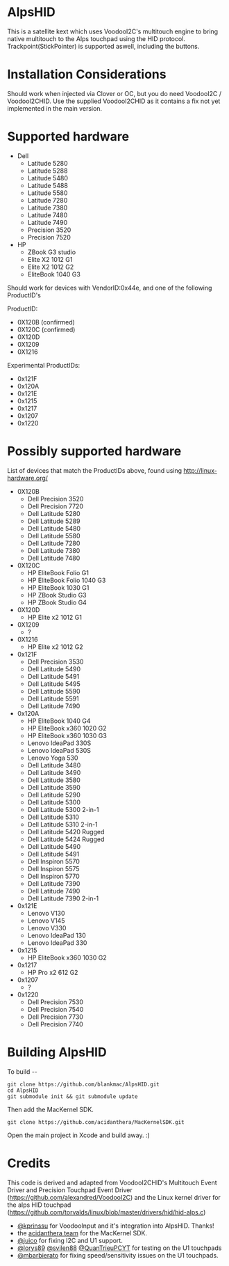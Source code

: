 # AlpsHID

This is a satellite kext which uses VoodooI2C's multitouch engine to bring native multitouch to the Alps touchpad using the HID protocol.
Trackpoint(StickPointer) is supported aswell, including the buttons. 

# Installation Considerations

Should work when injected via Clover or OC, but you do need VoodooI2C / VoodooI2CHID.
Use the supplied VoodooI2CHID as it contains a fix not yet implemented in the main version.

# Supported hardware

- Dell
  - Latitude 5280
  - Latitude 5288
  - Latitude 5480
  - Latitude 5488
  - Latitude 5580
  - Latitude 7280
  - Latitude 7380
  - Latitude 7480
  - Latitude 7490
  - Precision 3520
  - Precision 7520
- HP
  - ZBook G3 studio
  - Elite X2 1012 G1
  - Elite X2 1012 G2
  - EliteBook 1040 G3

Should work for devices with VendorID:0x44e, and one of the following ProductID's

ProductID:
- 0X120B  (confirmed)
- 0X120C  (confirmed)
- 0X120D
- 0X1209
- 0X1216

Experimental ProductIDs:
- 0x121F
- 0x120A
- 0x121E
- 0x1215
- 0x1217
- 0x1207
- 0x1220

# Possibly supported hardware

List of devices that match the ProductIDs above, found using http://linux-hardware.org/

- 0X120B
  - Dell Precision 3520
  - Dell Precision 7720
  - Dell Latitude 5280
  - Dell Latitude 5289
  - Dell Latitude 5480
  - Dell Latitude 5580
  - Dell Latitude 7280
  - Dell Latitude 7380
  - Dell Latitude 7480
- 0X120C
  - HP EliteBook Folio G1
  - HP EliteBook Folio 1040 G3
  - HP EliteBook 1030 G1
  - HP ZBook Studio G3
  - HP ZBook Studio G4
- 0X120D
  - HP Elite x2 1012 G1
- 0X1209
  - ?
- 0X1216
  - HP Elite x2 1012 G2
- 0x121F
  - Dell Precision 3530
  - Dell Latitude 5490
  - Dell Latitude 5491
  - Dell Latitude 5495
  - Dell Latitude 5590
  - Dell Latitude 5591
  - Dell Latitude 7490
- 0x120A
  - HP EliteBook 1040 G4 
  - HP EliteBook x360 1020 G2 
  - HP EliteBook x360 1030 G3
  - Lenovo IdeaPad 330S
  - Lenovo IdeaPad 530S
  - Lenovo Yoga 530
  - Dell Latitude 3480
  - Dell Latitude 3490
  - Dell Latitude 3580
  - Dell Latitude 3590
  - Dell Latitude 5290
  - Dell Latitude 5300
  - Dell Latitude 5300 2-in-1
  - Dell Latitude 5310
  - Dell Latitude 5310 2-in-1
  - Dell Latitude 5420 Rugged
  - Dell Latitude 5424 Rugged
  - Dell Latitude 5490
  - Dell Latitude 5491
  - Dell Inspiron 5570
  - Dell Inspiron 5575
  - Dell Inspiron 5770
  - Dell Latitude 7390
  - Dell Latitude 7490
  - Dell Latitude 7390 2-in-1
- 0x121E
  - Lenovo V130
  - Lenovo V145
  - Lenovo V330
  - Lenovo IdeaPad 130
  - Lenovo IdeaPad 330
- 0x1215
  - HP EliteBook x360 1030 G2 
- 0x1217
  - HP Pro x2 612 G2 
- 0x1207
  - ?
- 0x1220
  - Dell Precision 7530
  - Dell Precision 7540
  - Dell Precision 7730
  - Dell Precision 7740 


# Building AlpsHID

To build --
```
git clone https://github.com/blankmac/AlpsHID.git
cd AlpsHID
git submodule init && git submodule update
```

Then add the MacKernel SDK.
```
git clone https://github.com/acidanthera/MacKernelSDK.git
```

Open the main project in Xcode and build away.  :)

# Credits
This code is derived and adapted from VoodooI2CHID's Multitouch Event Driver and Precision
Touchpad Event Driver (https://github.com/alexandred/VoodooI2C) and the Linux kernel driver
for the alps HID touchpad (https://github.com/torvalds/linux/blob/master/drivers/hid/hid-alps.c)
- [@kprinssu](https://github.com/kprinssu) for VoodooInput and it's integration into AlpsHID.  Thanks!
- the [acidanthera team](https://github.com/acidanthera) for the MacKernel SDK.
- [@juico](https://github.com/juico) for fixing I2C and U1 support.
- [@lorys89](https://github.com/Lorys89) [@svilen88](https://github.com/Svilen88) [@QuanTrieuPCYT](https://github.com/QuanTrieuPCYT) for testing on the U1 touchpads
- [@mbarbierato](https://github.com/mbarbierato) for fixing speed/sensitivity issues on the U1 touchpads.
